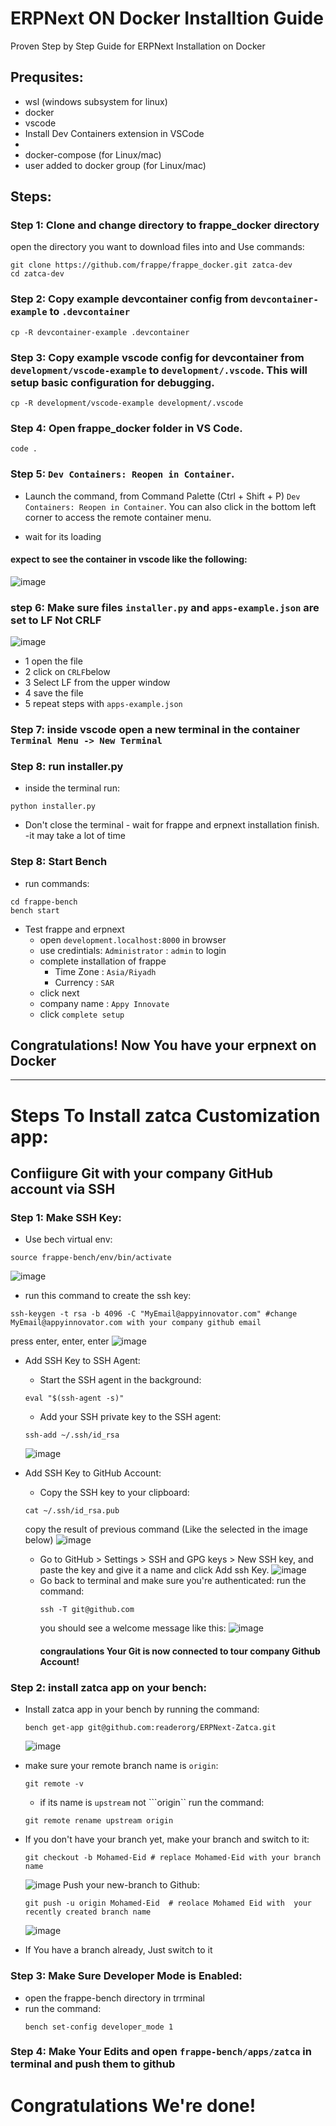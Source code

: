 # ERPNext ON Docker Installtion Guide

Proven Step by Step Guide for ERPNext Installation on Docker

## Prequsites:
- wsl (windows subsystem for linux)  
- docker
- vscode
- Install Dev Containers extension in VSCode
- 
- docker-compose (for Linux/mac)
- user added to docker group (for Linux/mac)

## Steps:

### Step 1: Clone and change directory to frappe_docker directory
open the directory you want to download files into and
Use commands: 
```shell
git clone https://github.com/frappe/frappe_docker.git zatca-dev
cd zatca-dev
```

### Step 2: Copy example devcontainer config from `devcontainer-example` to `.devcontainer`

```shell
cp -R devcontainer-example .devcontainer
```

### Step 3: Copy example vscode config for devcontainer from `development/vscode-example` to `development/.vscode`. This will setup basic configuration for debugging.

```shell
cp -R development/vscode-example development/.vscode
```

### Step 4: Open frappe_docker folder in VS Code.

```shell
code .
```

### Step 5:  `Dev Containers: Reopen in Container`. 

- Launch the command, from Command Palette (Ctrl + Shift + P) `Dev Containers: Reopen in Container`. You can also click in the bottom left corner to access the remote container menu.

- wait for its loading

#### expect to see the container in vscode like the following:
![image](imgs/first_container.png)

### step 6: Make sure files `installer.py` and `apps-example.json` are set to LF Not CRLF
![image](imgs/LF.png)
- 1 open the file
- 2 click on `CRLF`below 
- 3 Select LF from the upper window
- 4 save the file
- 5 repeat steps with `apps-example.json`

### Step 7: inside vscode open a new terminal in the container `Terminal Menu -> New Terminal`

### Step 8: run installer.py

- inside the terminal run:
 ```shell
python installer.py
```
- Don't close the terminal - wait for frappe and erpnext installation finish. -it may take a lot of time

### Step 8: Start Bench
- run commands:
 ```shell
cd frappe-bench
bench start
```
- Test frappe and erpnext
    - open `development.localhost:8000` in browser
    - use credintials: `Administrator` : `admin` to login
    - complete installation of frappe
        - Time Zone : `Asia/Riyadh`
        - Currency  : `SAR`
    - click next
    - company name : `Appy Innovate`
    - click `complete setup`
## Congratulations! Now You have your erpnext on Docker

- ----------------------------------------------------

# Steps To Install zatca Customization app:


## Confiigure Git with your company GitHub account via SSH

### Step 1: Make SSH Key:
- Use bech virtual env:
```shell
source frappe-bench/env/bin/activate
```
![image](https://github.com/Mohamed-Eid-Appy/ERPNext-Docker-Installtion-Guide/assets/170640563/56a7f21e-276b-4ee6-8032-713183b8e3f9)

- run this command to create the ssh key:
```shell
ssh-keygen -t rsa -b 4096 -C "MyEmail@appyinnovator.com" #change MyEmail@appyinnovator.com with your company github email
```

press enter, enter, enter
![image](https://github.com/Mohamed-Eid-Appy/ERPNext-Docker-Installtion-Guide/assets/170640563/36bd8684-8776-4885-a1e1-092e20f266d0)

- Add SSH Key to SSH Agent:
  - Start the SSH agent in the background:
  ```shell
  eval "$(ssh-agent -s)"
  ```
  - Add your SSH private key to the SSH agent:
  ```shell
  ssh-add ~/.ssh/id_rsa
  ```
  ![image](https://github.com/Mohamed-Eid-Appy/ERPNext-Docker-Installtion-Guide/assets/170640563/8864eca1-ce07-4e73-8b75-640a5e0d49e6)

- Add SSH Key to GitHub Account:
  - Copy the SSH key to your clipboard:
  ```shell
  cat ~/.ssh/id_rsa.pub
  ```
   copy  the result of previous command (Like the selected in the image below)
  ![image](https://github.com/Mohamed-Eid-Appy/ERPNext-Docker-Installtion-Guide/assets/170640563/34f9b3dc-a165-43b4-ae03-712acbce2a5e)

  - Go to GitHub > Settings > SSH and GPG keys > New SSH key, and paste the key and give it a name and click Add ssh Key.
    ![image](https://github.com/Mohamed-Eid-Appy/ERPNext-Docker-Installtion-Guide/assets/170640563/ce24daa7-54cf-4d5f-97b4-ffcf98607835)
  - Go back to terminal and make sure you're authenticated:
    run the command:
    ```shell
    ssh -T git@github.com
    ```
    you should see a welcome message like this:
    ![image](https://github.com/Mohamed-Eid-Appy/ERPNext-Docker-Installtion-Guide/assets/170640563/efb8016f-1e16-4300-8029-a0fc903bef6a)
    #### congraulations Your Git is now connected to tour company Github Account!

### Step 2: install zatca app on your bench:
- Install zatca app in your bench by running the command:
  ```shell
  bench get-app git@github.com:readerorg/ERPNext-Zatca.git
  ```
  ![image](https://github.com/Mohamed-Eid-Appy/ERPNext-Docker-Installtion-Guide/assets/170640563/a2155dd8-96c7-4355-8ffd-8732dd337dca)

- make sure your remote branch name is ```origin```:
  ```shell
  git remote -v
  ```
  -   if its name is ```upstream``` not ```origin`` run the command:
     ```shell
     git remote rename upstream origin
     ```
- If you don't have your branch yet, make your branch and switch to it:
  ```shell
  git checkout -b Mohamed-Eid # replace Mohamed-Eid with your branch name
  ```
  ![image](https://github.com/Mohamed-Eid-Appy/ERPNext-Docker-Installtion-Guide/assets/170640563/0e7370a4-4a64-4b45-a688-379fab983c5f)
  Push your new-branch to Github:
  ```shell
  git push -u origin Mohamed-Eid  # reolace Mohamed Eid with  your recently created branch name
  ```
  ![image](https://github.com/Mohamed-Eid-Appy/ERPNext-Docker-Installtion-Guide/assets/170640563/c973dac3-5767-4f93-8392-901b28ebc799)

- If You have a branch already, Just switch to it

### Step 3: Make Sure Developer Mode is Enabled:
- open the frappe-bench directory in trrminal
- run the command:
  ```shell
  bench set-config developer_mode 1
  ```

### Step 4: Make Your Edits and open ```frappe-bench/apps/zatca``` in terminal and push them to github


# Congratulations We're done!
